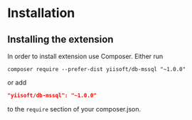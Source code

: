 Installation
============

## Installing the extension

In order to install extension use Composer. Either run

```
composer require --prefer-dist yiisoft/db-mssql "~1.0.0"
```

or add

```json
"yiisoft/db-mssql": "~1.0.0"
```

to the `require` section of your composer.json.

